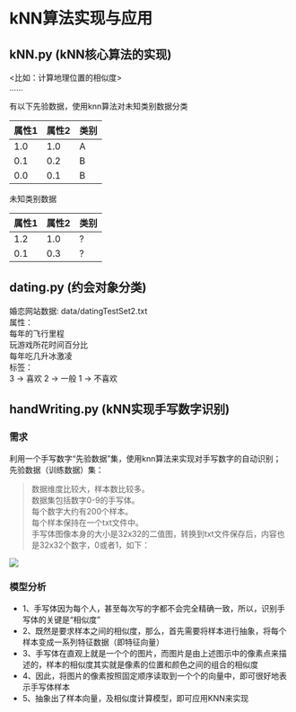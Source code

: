 # kNN算法实现与应用

## kNN.py (kNN核心算法的实现)
<比如：计算地理位置的相似度>  
……  

有以下先验数据，使用knn算法对未知类别数据分类  

| 属性1 | 属性2 | 类别 |
|:------------- |:------------- |:----- |
| 1.0 | 1.0 | A |
| 0.1 | 0.2 | B |
| 0.0 | 0.1 | B |

未知类别数据  

| 属性1 | 属性2 | 类别 |
|:------------- |:------------- |:----- |
| 1.2 | 1.0 | ? |
| 0.1 | 0.3 | ? |

## dating.py (约会对象分类)
婚恋网站数据: data/datingTestSet2.txt  
属性：  
    每年的飞行里程  
    玩游戏所花时间百分比  
    每年吃几升冰激凌  
标签：  
    3 -> 喜欢  2 -> 一般  1 -> 不喜欢  

## handWriting.py (kNN实现手写数字识别)
### 需求
利用一个手写数字“先验数据”集，使用knn算法来实现对手写数字的自动识别；  
先验数据（训练数据）集：  
 > 数据维度比较大，样本数比较多。  
 > 数据集包括数字0-9的手写体。  
 > 每个数字大约有200个样本。  
 > 每个样本保持在一个txt文件中。  
 > 手写体图像本身的大小是32x32的二值图，转换到txt文件保存后，内容也是32x32个数字，0或者1，如下： 
 
![](http://oqnf3xv0b.bkt.clouddn.com/17-12-2/98147204.jpg)

### 模型分析
 - 1、手写体因为每个人，甚至每次写的字都不会完全精确一致，所以，识别手写体的关键是“相似度”  
 - 2、既然是要求样本之间的相似度，那么，首先需要将样本进行抽象，将每个样本变成一系列特征数据（即特征向量）  
 - 3、手写体在直观上就是一个个的图片，而图片是由上述图示中的像素点来描述的，样本的相似度其实就是像素的位置和颜色之间的组合的相似度  
 - 4、因此，将图片的像素按照固定顺序读取到一个个的向量中，即可很好地表示手写体样本  
 - 5、抽象出了样本向量，及相似度计算模型，即可应用KNN来实现   


